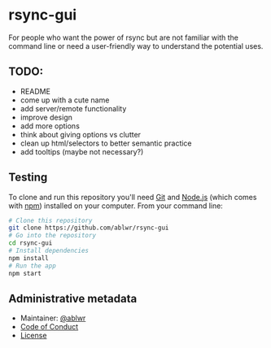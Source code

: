 # rsync-gui

For people who want the power of rsync but are not familiar with the command
line or need a user-friendly way to understand the potential uses.

## TODO: 
- README
- come up with a cute name
- add server/remote functionality
- improve design
- add more options
- think about giving options vs clutter
- clean up html/selectors to better semantic practice
- add tooltips (maybe not necessary?)

## Testing

To clone and run this repository you'll need [Git](https://git-scm.com) and
[Node.js](https://nodejs.org/en/download/) (which comes with
[npm](http://npmjs.com)) installed on your computer. From your command line:

```bash
# Clone this repository
git clone https://github.com/ablwr/rsync-gui
# Go into the repository
cd rsync-gui
# Install dependencies
npm install
# Run the app
npm start
```

## Administrative metadata

- Maintainer: [@ablwr](https://github.com/ablwr)
- [Code of Conduct](CODE_OF_CONDUCT.md)
- [License](LICENSE.md)
